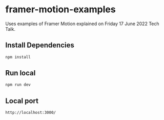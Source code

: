 # framer-motion-examples

Uses examples of Framer Motion explained on Friday 17 June 2022 Tech Talk.

## Install Dependencies

```bash
npm install
```

## Run local

```bash
npm run dev
```

## Local port

```
http://localhost:3000/
```
